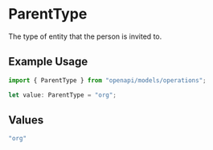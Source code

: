 # ParentType

The type of entity that the person is invited to.

## Example Usage

```typescript
import { ParentType } from "openapi/models/operations";

let value: ParentType = "org";
```

## Values

```typescript
"org"
```